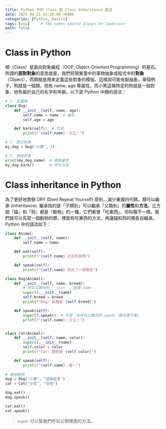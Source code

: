 ```yaml
---
title: Python 中的 Class 和 Class Inheritance 語法
date: 2025-04-25 02:28:00 +0800
categories: [Python, Basics]  
tags: [oop]     # TAG names should always be lowercase
math: false
---
```


# Class in Python
類（Class）是面向對象編程（OOP, Object-Oriented Programming）的基石。所謂的**面對對象**的意思就是，我們把現實當中的事物抽象成程式中的**對象**（Object），而類就是用來定義這些對象的模版。這樣說可能有點抽象，舉個例子，狗就是一個類，他有 name, age 等屬性，而小黑這條特定的狗就是一個對象，他有屬於自己的名字和年齡。以下是 Python 中類的語法：

```python
# 1. 定義類
class Dog:
    def __init__(self, name, age):
        self.name = name  # 屬性
        self.age = age

    def bark(self):  # 方法
        print(f"{self.name}：汪汪！")

# 2. 建立對象
my_dog = Dog("小黑", 3)

# 3. 使用對象
print(my_dog.name)  # 讀取屬性
my_dog.bark()       # 呼叫方法
```

# Class inheritance in Python
為了更好地貫徹 DRY (Dont Repeat Yourself) 原則，減少重複的代碼，類可以繼承 (inheritance). 繼承指的是「子類別」可以繼承「父類別」的**屬性**和**方法**。比方說「貓」和「狗」都是「動物」的一種，它們都會「吃東西」，但叫聲不一樣。我們就可以先寫一個動物的類，裡面有吃東西的方法，再讓貓和狗的類各自繼承。Python 中的語法如下：
```python
class Animal:
    def __init__(self, name):
        self.name = name

    def eat(self):
        print(f"{self.name} 正在吃東西")

    def speak(self):
        print(f"{self.name} 發出了一個聲音")

class Dog(Animal):
    def __init__(self, name, breed):
        # 呼叫父類別的 __init__，設置 name
        super().__init__(name)
        self.breed = breed
        print(f"Dog: 品種是 {self.breed}")

    def speak(self):
        super().speak()  # 可選：先呼叫父類別的 speak（看你要不要）
        print(f"{self.name}：汪汪！")


class Cat(Animal):
    def __init__(self, name, color):
        super().__init__(name)
        self.color = color
        print(f"Cat: 顏色是 {self.color}")

    def speak(self):
        print(f"{self.name}：喵～")
        
# 使用範例
dog = Dog("小黑", "拉布拉多")
cat = Cat("小花", "白色")

dog.eat()
dog.speak()

cat.eat()
cat.speak()
```

> `super` 可以幫我們呼叫父類裡面的方法。
